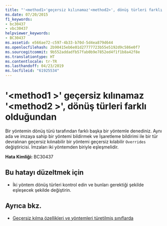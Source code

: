 ```yaml
---
title: "'<method1>'geçersiz kılınamaz'<method2>', dönüş türleri farklı olduğundan"
ms.date: 07/20/2015
f1_keywords:
- bc30437
- vbc30437
helpviewer_keywords:
- BC30437
ms.assetid: e566ae72-c597-4b33-b70d-5d4ea879d644
ms.openlocfilehash: 2b90415eb6e01d27777723b55e5192d9c586e0f7
ms.sourcegitcommit: 9b552addadfb57fab0b9e7852ed4f1f1b8a42f8e
ms.translationtype: HT
ms.contentlocale: tr-TR
ms.lasthandoff: 04/23/2019
ms.locfileid: "61925534"
---
```

# <a name="method1-cannot-override-method2-because-they-differ-by-their-return-types"></a>'\<method1 >' geçersiz kılınamaz '\<method2 >', dönüş türleri farklı olduğundan
Bir yöntemin dönüş türü tarafından farklı başka bir yöntemle denediniz. Aynı ada ve imzaya sahip bir yöntemi bildirmek ve İşaretleme bildirimi ile bir tür devralınan geçersiz kılınabilir bir yöntemi geçersiz kılabilir `Overrides` değiştiricisi. İmzaları iki yöntemden biriyle eşleşmelidir.  
  
 **Hata Kimliği:** BC30437  
  
## <a name="to-correct-this-error"></a>Bu hatayı düzeltmek için  
  
- İki yöntem dönüş türleri kontrol edin ve bunları gerektiği şekilde eşleşecek şekilde değiştirin.  
  
## <a name="see-also"></a>Ayrıca bkz.

- [Geçersiz kılma özellikleri ve yöntemleri türetilmiş sınıflarda](~/docs/visual-basic/programming-guide/language-features/objects-and-classes/inheritance-basics.md#overriding-properties-and-methods-in-derived-classes)
